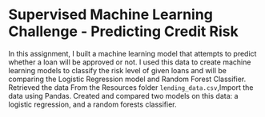 # Supervised Machine Learning Challenge - Predicting Credit Risk

In this assignment, I built a machine learning model that attempts to predict whether a loan will be approved or not. 
I used this data to create machine learning models to classify the risk level of given loans and will be comparing the Logistic Regression model and Random Forest Classifier.
Retrieved the data From the Resources folder `lending_data.csv`,Import the data using Pandas. Created and compared two models on this data: a logistic regression, and a random forests classifier.







